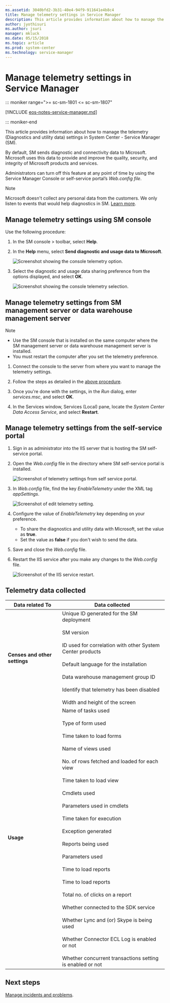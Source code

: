 ```yaml
---
ms.assetid: 3040bfd2-3b31-40e4-94f9-911641e4b8c4
title: Manage telemetry settings in Service Manager
description: This article provides information about how to manage the telemetry settings in System Center Service Manager
author: jyothisuri
ms.author: jsuri
manager: mkluck
ms.date: 05/15/2018
ms.topic: article
ms.prod: system-center
ms.technology: service-manager
---
```


# Manage telemetry settings in Service Manager

::: moniker range=">= sc-sm-1801 <= sc-sm-1807"

[!INCLUDE [eos-notes-service-manager.md](../includes/eos-notes-service-manager.md)]

::: moniker-end

This article provides information about how to manage the telemetry (Diagnostics and utility data) settings in System Center - Service Manager (SM).

By default, SM sends diagnostic and connectivity data to Microsoft. Microsoft uses this data to provide and improve the quality, security, and integrity of Microsoft products and services.

Administrators can turn off this feature at any point of time by using the Service Manager Console or self-service portal’s *Web.config file*.


> [!NOTE]
> Microsoft doesn't collect any personal data from the customers. We only listen to events that would help diagnostics in SM. [Learn more](#telemetry-data-collected).


## Manage telemetry settings using SM console

Use the following procedure:

1. In the SM console > toolbar, select **Help**.

2. In the **Help** menu, select **Send diagnostic and usage data to Microsoft**.

   ![Screenshot showing the console telemetry option.](./media/telemetry/sm-telemetry-console.png)
3. Select the  diagnostic and usage data sharing preference from the options displayed, and select  **OK**.

   ![Screenshot showing the console telemetry selection.](./media/telemetry/console-telemetry-selection.png)

## Manage telemetry settings from SM management server or data warehouse management server

> [!NOTE]
> - Use the SM console that is installed on the same computer  where the SM management server or data warehouse management server is installed.
> - You must restart the computer after you set the telemetry preference.

1. Connect the console to the server from where you want to manage the telemetry settings.

2. Follow the steps as detailed in the [above procedure](#manage-telemetry-settings-using-sm-console).

3. Once you're done with the settings, in the *Run* dialog, enter *services.msc*, and select **OK**.
6.	In the Services window,  Services (Local) pane, locate the *System Center Data Access Service*, and select **Restart**.

## Manage telemetry settings from the self-service portal

1. Sign in as administrator into the IIS server that is hosting the SM self-service portal.
2. Open the *Web.config* file in the directory where SM self-service portal is installed.

   ![Screenshot of telemetry settings from self service portal.](./media/telemetry/sm-telemetry-web-configfile.png)

3. In *Web.config* file, find the key  *EnableTelemetry* under the XML tag *appSettings*.

   ![Screenshot of edit telemetry setting.](./media/telemetry/sm-telemetry-webfile-edits.png)

4. Configure the value of *EnableTelemetry* key depending on your preference.

   - To share the diagnostics and utility data with Microsoft, set the value as **true**.
   -  Set the value as **false** if you don't wish to send the data.

5. Save and close the *Web.config* file.

6. Restart the IIS service after you make any changes to the *Web.config* file.

   ![Screenshot of the IIS service restart.](./media/telemetry/telemetry-restart-iis-service.png)

## Telemetry data collected

 | Data related To | Data collected |
 | --- | --- |
 | **Censes and other settings** | Unique ID generated for the SM deployment <br /><br /> SM version <br /><br /> ID used for correlation with other System Center products <br /><br /> Default language for the installation<br /><br />Data warehouse management group ID <br /><br /> Identify that telemetry has been disabled <br /><br />Width and height of the screen|
 | **Usage** | Name of tasks used <br /><br /> Type of form used <br /><br /> Time taken to load forms <br /><br /> Name of views used <br /><br /> No. of rows fetched and loaded for each view <br /><br /> Time taken to load view <br /><br /> Cmdlets used <br /><br /> Parameters used in cmdlets <br /><br /> Time taken for execution<br /><br />Exception generated <br /><br />Reports being used<br /><br />Parameters used <br /><br>Time to load reports <br /><br /> Time to load reports<br /><br />Total no. of clicks on a report<br /><br />Whether connected to the SDK service<br /><br />Whether Lync and (or) Skype is being used<br /><br />Whether Connector ECL Log is enabled or not<br /><br />Whether concurrent transactions setting is enabled or not|


## Next steps

[Manage incidents and problems](incidents-problems.md).
